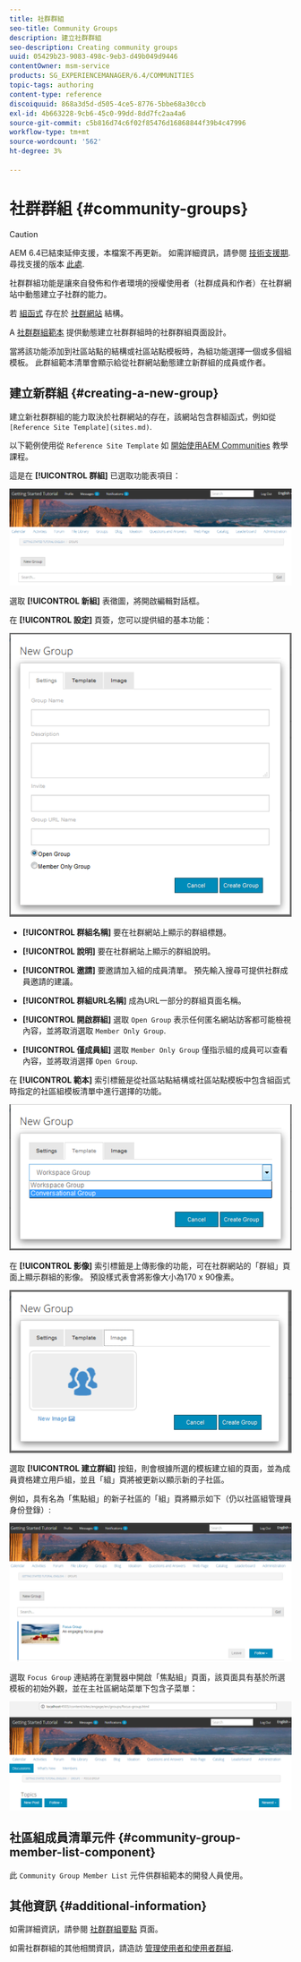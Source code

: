 ```yaml
---
title: 社群群組
seo-title: Community Groups
description: 建立社群群組
seo-description: Creating community groups
uuid: 05429b23-9083-498c-9eb3-d49b049d9446
contentOwner: msm-service
products: SG_EXPERIENCEMANAGER/6.4/COMMUNITIES
topic-tags: authoring
content-type: reference
discoiquuid: 868a3d5d-d505-4ce5-8776-5bbe68a30ccb
exl-id: 4b663228-9cb6-45c0-99dd-8dd7fc2aa4a6
source-git-commit: c5b816d74c6f02f85476d16868844f39b4c47996
workflow-type: tm+mt
source-wordcount: '562'
ht-degree: 3%

---
```


# 社群群組 {#community-groups}

>[!CAUTION]
>
>AEM 6.4已結束延伸支援，本檔案不再更新。 如需詳細資訊，請參閱 [技術支援期](https://helpx.adobe.com//tw/support/programs/eol-matrix.html). 尋找支援的版本 [此處](https://experienceleague.adobe.com/docs/).

社群群組功能是讓來自發佈和作者環境的授權使用者（社群成員和作者）在社群網站中動態建立子社群的能力。

若 [組函式](functions.md#groups-function) 存在於 [社群網站](sites-console.md) 結構。

A [社群群組範本](tools-groups.md) 提供動態建立社群群組時的社群群組頁面設計。

當將該功能添加到社區站點的結構或社區站點模板時，為組功能選擇一個或多個組模板。 此群組範本清單會顯示給從社群網站動態建立新群組的成員或作者。

## 建立新群組 {#creating-a-new-group}

建立新社群群組的能力取決於社群網站的存在，該網站包含群組函式，例如從 ` [Reference Site Template](sites.md)`.

以下範例使用從 `Reference Site Template` 如 [開始使用AEM Communities](getting-started.md) 教學課程。

這是在 **[!UICONTROL 群組]** 已選取功能表項目：

![chlimage_1-236](assets/chlimage_1-236.png)

選取 **[!UICONTROL 新組]** 表徵圖，將開啟編輯對話框。

在 **[!UICONTROL 設定]** 頁簽，您可以提供組的基本功能：

![chlimage_1-237](assets/chlimage_1-237.png)

* **[!UICONTROL 群組名稱]**
要在社群網站上顯示的群組標題。

* **[!UICONTROL 說明]**
要在社群網站上顯示的群組說明。

* **[!UICONTROL 邀請]**
要邀請加入組的成員清單。 預先輸入搜尋可提供社群成員邀請的建議。

* **[!UICONTROL 群組URL名稱]**
成為URL一部分的群組頁面名稱。

* **[!UICONTROL 開啟群組]**
選取 
`Open Group` 表示任何匿名網站訪客都可能檢視內容，並將取消選取 `Member Only Group`.

* **[!UICONTROL 僅成員組]**
選取 
`Member Only Group` 僅指示組的成員可以查看內容，並將取消選擇 `Open Group`.

在 **[!UICONTROL 範本]** 索引標籤是從社區站點結構或社區站點模板中包含組函式時指定的社區組模板清單中進行選擇的功能。

![chlimage_1-238](assets/chlimage_1-238.png)

在 **[!UICONTROL 影像]** 索引標籤是上傳影像的功能，可在社群網站的「群組」頁面上顯示群組的影像。 預設樣式表會將影像大小為170 x 90像素。

![chlimage_1-239](assets/chlimage_1-239.png)

選取 **[!UICONTROL 建立群組]** 按鈕，則會根據所選的模板建立組的頁面，並為成員資格建立用戶組，並且「組」頁將被更新以顯示新的子社區。

例如，具有名為「焦點組」的新子社區的「組」頁將顯示如下（仍以社區組管理員身份登錄）:

![chlimage_1-240](assets/chlimage_1-240.png)

選取 `Focus Group` 連結將在瀏覽器中開啟「焦點組」頁面，該頁面具有基於所選模板的初始外觀，並在主社區網站菜單下包含子菜單：

![chlimage_1-241](assets/chlimage_1-241.png)

## 社區組成員清單元件 {#community-group-member-list-component}

此 `Community Group Member List` 元件供群組範本的開發人員使用。

## 其他資訊 {#additional-information}

如需詳細資訊，請參閱 [社群群組要點](essentials-groups.md) 頁面。

如需社群群組的其他相關資訊，請造訪 [管理使用者和使用者群組](users.md).
